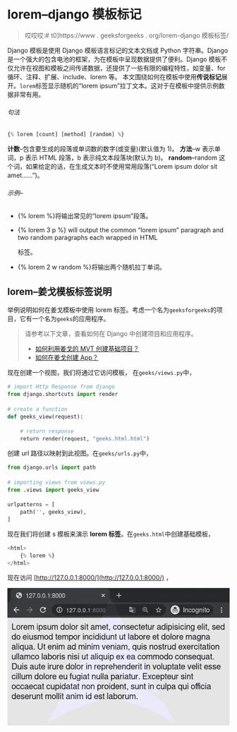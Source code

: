 # lorem–django 模板标记

> 哎哎哎:# t0]https://www . geeksforgeeks . org/lorem-django 模板标签/

Django 模板是使用 Django 模板语言标记的文本文档或 Python 字符串。Django 是一个强大的包含电池的框架，为在模板中呈现数据提供了便利。Django 模板不仅允许在视图和模板之间传递数据，还提供了一些有限的编程特性，如变量、for 循环、注释、扩展、include、lorem 等。
本文围绕如何在模板中使用**传说标记**展开。`lorem`标签显示随机的“lorem ipsum”拉丁文本。这对于在模板中提供示例数据非常有用。

###### 句法

```py
{% lorem [count] [method] [random] %}

```

**计数**–包含要生成的段落或单词数的数字(或变量)(默认值为 1)。
**方法**–w 表示单词，p 表示 HTML 段落，b 表示纯文本段落块(默认为 b)。
**random**–random 这个词，如果给定的话，在生成文本时不使用常用段落(“Lorem ipsum dolor sit amet……”)。

###### 示例–

*   {% lorem %}将输出常见的“lorem ipsum”段落。
*   {% lorem 3 p %} will output the common “lorem ipsum” paragraph and two random paragraphs each wrapped in HTML

    标签。

*   {% lorem 2 w random %}将输出两个随机拉丁单词。

## lorem–姜戈模板标签说明

举例说明如何在姜戈模板中使用 lorem 标签。考虑一个名为`geeksforgeeks`的项目，它有一个名为`geeks`的应用程序。

> 请参考以下文章，查看如何在 Django 中创建项目和应用程序。
> 
> *   [如何利用姜戈的 MVT 创建基础项目？](https://www.geeksforgeeks.org/how-to-create-a-basic-project-using-mvt-in-django/)
> *   [如何在姜戈创建 App？](https://www.geeksforgeeks.org/how-to-create-an-app-in-django/)

现在创建一个视图，我们将通过它访问模板，
在`geeks/views.py`中，

```py
# import Http Response from django
from django.shortcuts import render

# create a function
def geeks_view(request):

    # return response
    return render(request, "geeks.html.html")
```

创建 url 路径以映射到此视图。在`geeks/urls.py`中，

```py
from django.urls import path

# importing views from views.py
from .views import geeks_view

urlpatterns = [
    path('', geeks_view),
]
```

现在我们将创建 s 模板来演示 **lorem 标签**。在`geeks.html`中创建基础模板，

```py
<html>
    {% lorem %}
</html>
```

现在访问 [http://127.0.0.1:8000/](http://127.0.0.1:8000/) ，

![lorem-Django-Template-Tags](img/17eca384a1e305b4a0a46f73654d4bed.png)